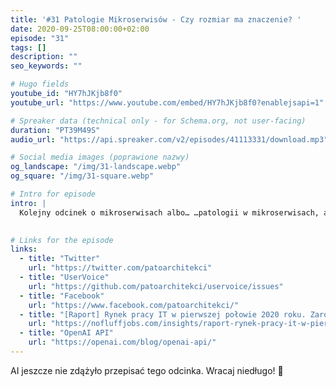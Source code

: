 ```yaml
---
title: '#31 Patologie Mikroserwisów - Czy rozmiar ma znaczenie? '
date: 2020-09-25T08:00:00+02:00
episode: "31"
tags: []
description: ""
seo_keywords: ""

# Hugo fields
youtube_id: "HY7hJKjb8f0"
youtube_url: "https://www.youtube.com/embed/HY7hJKjb8f0?enablejsapi=1"

# Spreaker data (technical only - for Schema.org, not user-facing)
duration: "PT39M49S"
audio_url: "https://api.spreaker.com/v2/episodes/41113331/download.mp3"

# Social media images (poprawione nazwy)
og_landscape: "/img/31-landscape.webp"
og_square: "/img/31-square.webp"

# Intro for episode
intro: |
  Kolejny odcinek o mikroserwisach albo… …patologii w mikroserwisach, a tym razem najbardziej kontrowersyjny temat — Czy rozmiar ma znaczenie?
  

# Links for the episode
links:
  - title: "Twitter"
    url: "https://twitter.com/patoarchitekci"
  - title: "UserVoice"
    url: "https://github.com/patoarchitekci/uservoice/issues"
  - title: "Facebook"
    url: "https://www.facebook.com/patoarchitekci/"
  - title: "[Raport] Rynek pracy IT w pierwszej połowie 2020 roku. Zarobki, rodzaje umów i specjalizacje w branży"
    url: "https://nofluffjobs.com/insights/raport-rynek-pracy-it-w-pierwszej-polowie-2020-roku-zarobki-rodzaje-umow-i-specjalizacje-w-branzy/"
  - title: "OpenAI API"
    url: "https://openai.com/blog/openai-api/"
---
```


AI jeszcze nie zdążyło przepisać tego odcinka. Wracaj niedługo! 🤖